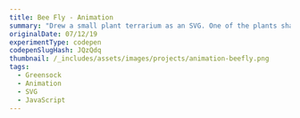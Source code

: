 ```yaml
---
title: Bee Fly - Animation
summary: "Drew a small plant terrarium as an SVG. One of the plants shakes, and if you hover your mouse on it, something fun will happen!"
originalDate: 07/12/19
experimentType: codepen
codepenSlugHash: JQzQdq
thumbnail: /_includes/assets/images/projects/animation-beefly.png
tags:
  - Greensock
  - Animation
  - SVG
  - JavaScript
---
```

